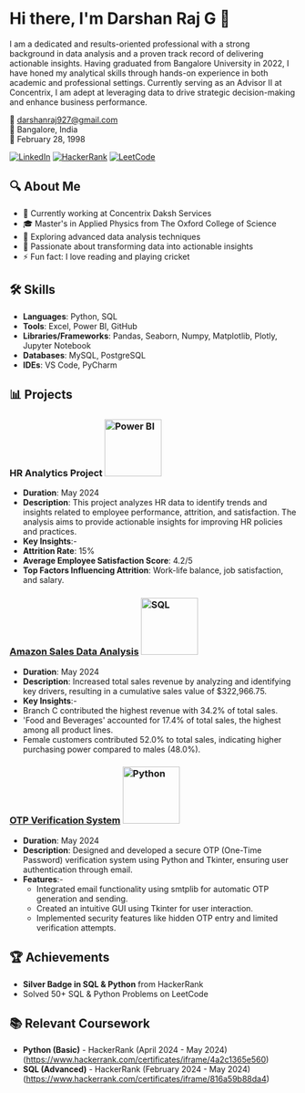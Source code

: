 # Hi there, I'm Darshan Raj G 👋

I am a dedicated and results-oriented professional with a strong background in data analysis and a proven track record of delivering actionable insights. Having graduated from Bangalore University in 2022, I have honed my analytical skills through hands-on experience in both academic and professional settings. Currently serving as an Advisor II at Concentrix, I am adept at leveraging data to drive strategic decision-making and enhance business performance.

📧 darshanraj927@gmail.com  
📍 Bangalore, India  
📅 February 28, 1998

[![LinkedIn](https://img.shields.io/badge/-LinkedIn-blue)](https://www.linkedin.com/in/darshang029)
[![HackerRank](https://img.shields.io/badge/-HackerRank-green)](https://www.hackerrank.com/profile/darshanraj927)
[![LeetCode](https://img.shields.io/badge/-LeetCode-pink)](https://leetcode.com/u/rajdarshan95/)

## 🔍 About Me
- 🔭 Currently working at Concentrix Daksh Services
- 🎓 Master's in Applied Physics from The Oxford College of Science
- 🌱 Exploring advanced data analysis techniques
- 💼 Passionate about transforming data into actionable insights
- ⚡ Fun fact: I love reading and playing cricket

## 🛠 Skills
- **Languages**: Python, SQL
- **Tools**: Excel, Power BI, GitHub
- **Libraries/Frameworks**: Pandas, Seaborn, Numpy, Matplotlib, Plotly, Jupyter Notebook
- **Databases**: MySQL, PostgreSQL
- **IDEs**: VS Code, PyCharm

## 📊 Projects
### HR Analytics Project <img src="https://upload.wikimedia.org/wikipedia/commons/c/cf/New_Power_BI_Logo.svg" alt="Power BI" width="100"/>

- **Duration**: May 2024
- **Description**: This project analyzes HR data to identify trends and insights related to employee performance, attrition, and satisfaction. The analysis aims to provide actionable insights for improving HR policies and practices.
- **Key Insights**:-
- **Attrition Rate**: 15%
- **Average Employee Satisfaction Score**: 4.2/5
- **Top Factors Influencing Attrition**: Work-life balance, job satisfaction, and salary.

### [Amazon Sales Data Analysis](https://github.com/yourusername/amazon-sales-analysis) <img src="https://upload.wikimedia.org/wikipedia/commons/8/87/Sql_data_base_with_logo.png" alt="SQL" width="100"/>
  - **Duration**: May 2024
  - **Description**: Increased total sales revenue by analyzing and identifying key drivers, resulting in a cumulative sales value of $322,966.75.
  - **Key Insights**:-
  - Branch C contributed the highest revenue with 34.2% of total sales.
  - 'Food and Beverages' accounted for 17.4% of total sales, the highest among all product lines.
  - Female customers contributed 52.0% to total sales, indicating higher purchasing power compared to males (48.0%).

### [OTP Verification System](https://github.com/yourusername/otp-verification-system) <img src="https://www.python.org/static/community_logos/python-logo.png" alt="Python" width="100"/>
- **Duration**: May 2024
- **Description**: Designed and developed a secure OTP (One-Time Password) verification system using Python and Tkinter, ensuring user authentication through email.
- **Features**:-
  - Integrated email functionality using smtplib for automatic OTP generation and sending.
  - Created an intuitive GUI using Tkinter for user interaction.
  - Implemented security features like hidden OTP entry and limited verification attempts.

## 🏆 Achievements
- **Silver Badge in SQL & Python** from HackerRank
- Solved 50+ SQL & Python Problems on LeetCode

## 📚 Relevant Coursework
- **Python (Basic)** - HackerRank (April 2024 - May 2024)
  (https://www.hackerrank.com/certificates/iframe/4a2c1365e560)
- **SQL (Advanced)** - HackerRank (February 2024 - May 2024)
  (https://www.hackerrank.com/certificates/iframe/816a59b88da4)
